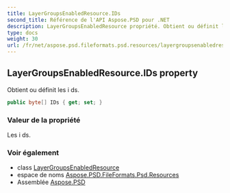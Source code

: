 ```yaml
---
title: LayerGroupsEnabledResource.IDs
second_title: Référence de l'API Aspose.PSD pour .NET
description: LayerGroupsEnabledResource propriété. Obtient ou définit les i ds.
type: docs
weight: 30
url: /fr/net/aspose.psd.fileformats.psd.resources/layergroupsenabledresource/ids/
---
```

## LayerGroupsEnabledResource.IDs property

Obtient ou définit les i ds.

```csharp
public byte[] IDs { get; set; }
```

### Valeur de la propriété

Les i ds.

### Voir également

* class [LayerGroupsEnabledResource](../)
* espace de noms [Aspose.PSD.FileFormats.Psd.Resources](../../layergroupsenabledresource/)
* Assemblée [Aspose.PSD](../../../)


